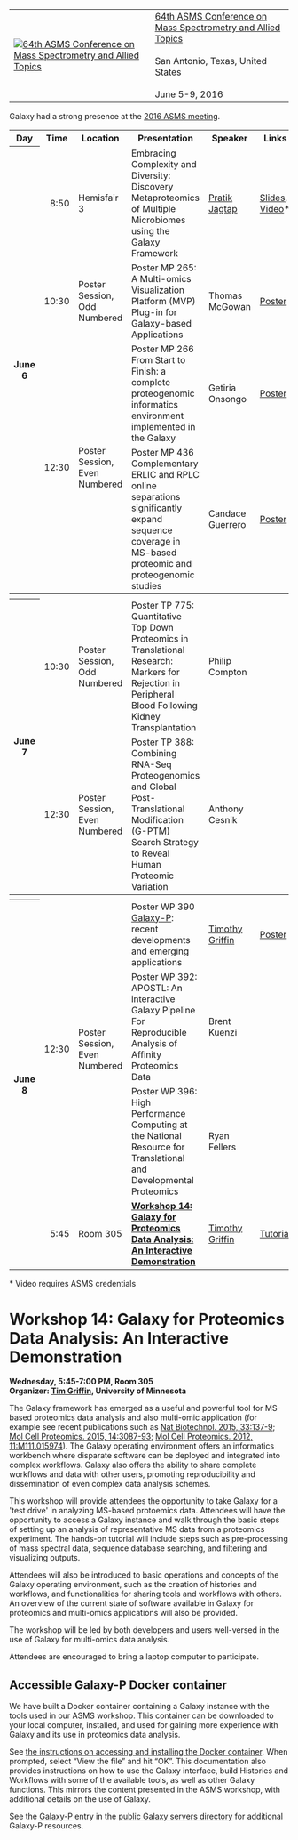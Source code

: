 <div class='title'>
<table>
  <tr>
    <td style=" border: none;"> <a href='http://www.asms.org/conferences/annual-conference/annual-conference-homepage'><img src="/images/logos/ASMSLogo.png" alt="64th ASMS Conference on Mass Spectrometry and Allied Topics" /></a> </td>
    <td style=" border: none;"> <a href='http://www.asms.org/conferences/annual-conference/annual-conference-homepage'>64th ASMS Conference on Mass Spectrometry and Allied Topics</a><br /><br /> San Antonio, Texas, United States<br /><br />June 5-9, 2016 </td>
  </tr>
</table>

</div>

Galaxy had a strong presence at the [2016 ASMS meeting](http://www.asms.org/conferences/annual-conference/annual-conference-homepage).

<table>
  <tr class="th" >
    <th> Day </th>
    <th> Time </th>
    <th> Location </th>
    <th> Presentation </th>
    <th> Speaker </th>
    <th> Links </th>
  </tr>
  <tr>
    <th rowspan=4> June 6 </th>
    <td style=" text-align: right;"> 8:50 </td>
    <td> Hemisfair 3 </td>
    <td> Embracing Complexity and Diversity: Discovery Metaproteomics of Multiple Microbiomes using the Galaxy Framework </td>
    <td> <a href='http://cbs.umn.edu/contacts/pratik-d-jagtap'>Pratik Jagtap</a> </td>
    <td> <a href='http://cbs.umn.edu/sites/cbs.umn.edu/files/public/downloads/Embracing%20Complexity%20and%20Diversity%20ASMS%202016.pdf'>Slides</a>, <a href='https://www.pathlms.com/asms/events/542/video_presentations/26804'>Video</a>* </td>
  </tr>
  <tr>
    <td style=" text-align: right;"> 10:30 </td>
    <td> Poster Session, Odd Numbered </td>
    <td> Poster MP 265: A Multi-omics Visualization Platform (MVP) Plug-in for Galaxy-based Applications </td>
    <td> Thomas McGowan </td>
    <td> <a href='http://cbs.umn.edu/sites/cbs.umn.edu/files/public/downloads/ASMS_Poster_McGowan.pdf'>Poster</a> </td>
  </tr>
  <tr>
    <td rowspan=2 style=" text-align: right;"> 12:30 </td>
    <td rowspan=2> Poster Session, Even Numbered </td>
    <td> Poster MP 266 From Start to Finish: a complete proteogenomic informatics environment implemented in the Galaxy </td>
    <td> Getiria Onsongo </td>
    <td> <a href='http://cbs.umn.edu/sites/cbs.umn.edu/files/public/downloads/ASMS16_onsongo.pdf'>Poster</a> </td>
  </tr>
  <tr>
    <td> Poster MP 436 Complementary ERLIC and RPLC online separations significantly expand sequence coverage in MS-based proteomic and proteogenomic studies </td>
    <td> Candace Guerrero </td>
    <td> <a href='http://cbs.umn.edu/sites/cbs.umn.edu/files/public/downloads/Guerrero%20ASMS%20Poster%20Template%202016%20PDF.pdf'>Poster</a> </td>
  </tr>
  <tr>
    <th colspan=6> </th>
  </tr>
  <tr>
    <th rowspan=2> June 7 </th>
    <td style=" text-align: right;"> 10:30 </td>
    <td> Poster Session, Odd Numbered </td>
    <td> Poster TP 775: Quantitative Top Down Proteomics in Translational Research: Markers for Rejection in Peripheral Blood Following Kidney Transplantation </td>
    <td> Philip Compton </td>
    <td> </td>
  </tr>
  <tr>
    <td style=" text-align: right;"> 12:30 </td>
    <td> Poster Session, Even Numbered </td>
    <td> Poster TP 388: Combining RNA-Seq Proteogenomics and Global Post-Translational Modification (G-PTM) Search Strategy to Reveal Human Proteomic Variation </td>
    <td> Anthony Cesnik </td>
    <td> </td>
  </tr>
  <tr>
    <th colspan=6> </th>
  </tr>
  <tr>
    <th rowspan=4> June 8 </th>
    <td rowspan=3 style=" text-align: right;"> 12:30 </td>
    <td rowspan=3> Poster Session, Even Numbered </td>
    <td> Poster WP 390 <a href='https://usegalaxyp.org/'>Galaxy-P</a>: recent developments and emerging applications </td>
    <td> <a href='http://cbs.umn.edu/contacts/timothy-j-griffin'>Timothy Griffin</a> </td>
    <td> <a href='http://cbs.umn.edu/sites/cbs.umn.edu/files/public/downloads/ASMS_Griffin_poster_FINAL.pdf'>Poster</a> </td>
  </tr>
  <tr>
    <td> Poster WP 392: APOSTL: An interactive Galaxy Pipeline For Reproducible Analysis of Affinity Proteomics Data </td>
    <td> Brent Kuenzi </td>
    <td> </td>
  </tr>
  <tr>
    <td> Poster WP 396: High Performance Computing at the National Resource for Translational and Developmental Proteomics </td>
    <td> Ryan Fellers </td>
    <td> </td>
  </tr>
  <tr>
    <td style=" text-align: right;"> 5:45 </td>
    <td> Room 305 </td>
    <td> <strong><a href='/events/asms2016/#workshop-14-galaxy-for-proteomics-data-analysis-an-interactive-demonstration'>Workshop 14: Galaxy for Proteomics Data Analysis: An Interactive Demonstration</a></strong> </td>
    <td> <a href='http://cbs.umn.edu/contacts/timothy-j-griffin'>Timothy Griffin</a> </td>
    <td> <a href='http://cbs.umn.edu/sites/cbs.umn.edu/files/public/downloads/Documentation%20for%20ASMS%202016%20Gakaxy-P%20Workshop.pdf'>Tutorial</a> </td>
  </tr>
</table>


<div class='center'> * Video requires ASMS credentials </div>
 
# Workshop 14: Galaxy for Proteomics Data Analysis: An Interactive Demonstration

**Wednesday, 5:45-7:00 PM, Room 305<br />
Organizer: [Tim Griffin](http://cbs.umn.edu/contacts/timothy-j-griffin), University of Minnesota**

The Galaxy framework has emerged as a useful and powerful tool for MS-based proteomics data analysis and also multi-omic application (for example see recent publications such as [Nat Biotechnol. 2015, 33:137-9](https://doi.org/10.1038/nbt.3134); [Mol Cell Proteomics. 2015, 14:3087-93](https://doi.org/10.1074/mcp.O115.048777); [Mol Cell Proteomics. 2012, 11:M111.015974](http://www.mcponline.org/content/11/6/M111.015974.long)). The Galaxy operating environment offers an informatics workbench where disparate software can be deployed and integrated into complex workflows. Galaxy also offers the ability to share complete workflows and data with other users, promoting reproducibility and dissemination of even complex data analysis schemes.

This workshop will provide attendees the opportunity to take Galaxy for a 'test drive' in analyzing MS-based protoemics data. Attendees will have the opportunity to access a Galaxy instance and walk through the basic steps of setting up an analysis of representative MS data from a proteomics experiment. The hands-on tutorial will include steps such as pre-processing of mass spectral data, sequence database searching, and filtering and visualizing outputs.

Attendees will also be introduced to basic operations and concepts of the Galaxy operating environment, such as the creation of histories and workflows, and functionalities for sharing tools and workflows with others. An overview of the current state of software available in Galaxy for proteomics and multi-omics applications will also be provided.

The workshop will be led by both developers and users well-versed in the use of Galaxy for multi-omics data analysis.

Attendees are encouraged to bring a laptop computer to participate.

## Accessible Galaxy-P Docker container

We have built a Docker container containing a Galaxy instance with the tools used in our ASMS workshop.  This container can be downloaded to your local computer, installed, and used for gaining more experience with Galaxy and its use in proteomics data analysis. 
 
See [the instructions on accessing and installing the Docker container](http://z.umn.edu/asms2016docs).  When prompted, select “View the file” and hit “OK”. This documentation also provides instructions on how to use the Galaxy interface, build Histories and Workflows with some of the available tools, as well as other Galaxy functions.  This mirrors the content presented in the ASMS workshop, with additional details on the use of Galaxy.
 
See the [Galaxy-P](/use/galaxy-p/) entry in the [public Galaxy servers directory](/use/) for additional Galaxy-P resources.
